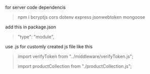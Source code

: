 for server code dependencis

> npm i bcryptjs cors dotenv express jsonwebtoken mongoose

 add this in package.json
>  "type": "module",

use .js for customly created js file like this

> import verifyToken from "../middleware/verifyToken.js";
> 
> import productCollection from "./productCollection.js";
